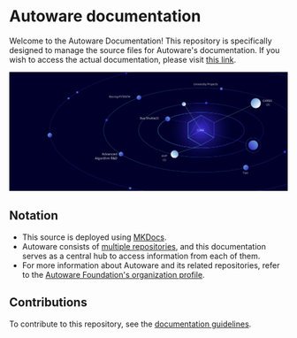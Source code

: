 # Autoware documentation

Welcome to the Autoware Documentation! This repository is specifically designed to manage the source files for Autoware's documentation. If you wish to access the actual documentation, please visit [this link](https://autowarefoundation.github.io/autoware-documentation/main/).

![autoware_front_image](docs/assets/images/autoware_front_image.png)

## Notation

- This source is deployed using [MKDocs](https://www.mkdocs.org/).
- Autoware consists of [multiple repositories](https://github.com/autowarefoundation/), and this documentation serves as a central hub to access information from each of them.
- For more information about Autoware and its related repositories, refer to the [Autoware Foundation's organization profile](https://github.com/autowarefoundation/.github/blob/main/profile/README.md).

## Contributions

To contribute to this repository, see the [documentation guidelines](https://autowarefoundation.github.io/autoware-documentation/main/contributing/documentation-guidelines/).

